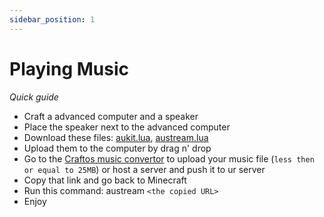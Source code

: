 ```yaml
---
sidebar_position: 1
---
```


# Playing Music

_Quick guide_

-   Craft a advanced computer and a speaker
-   Place the speaker next to the advanced computer
-   Download these files:
    [aukit.lua](https://raw.githubusercontent.com/MCJack123/AUKit/master/aukit.lua),
    [austream.lua](https://raw.githubusercontent.com/MCJack123/AUKit/master/austream.lua)
-   Upload them to the computer by drag n' drop
-   Go to the [Craftos music convertor](https://remote.craftos-pc.cc/music/) to
    upload your music file (`less then or equal to 25MB`) or host a server and
    push it to ur server
-   Copy that link and go back to Minecraft
-   Run this command: austream `<the copied URL>`
-   Enjoy
